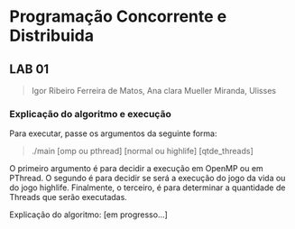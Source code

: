 # Programação Concorrente e Distribuida
## LAB 01


> Igor Ribeiro Ferreira de Matos, Ana clara Mueller Miranda, Ulisses

### Explicação do algoritmo e execução

Para executar, passe os argumentos da seguinte forma:
> ./main [omp ou pthread] [normal ou highlife] [qtde_threads]

O primeiro argumento é para decidir a execução em OpenMP ou em PThread. O segundo é para decidir se será a execução do jogo da vida ou do jogo highlife. Finalmente, o terceiro, é para determinar a quantidade de Threads que serão executadas.

Explicação do algoritmo:
[em progresso...]
